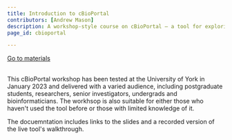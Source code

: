 ```yaml
---
title: Introduction to cBioPortal
contributors: [Andrew Mason]
description: A workshop-style course on cBioPortal – a tool for exploring large-scale cancer genomic datasets
page_id: cbioportal

---
```


<a type="button" class="home-button" href="https://asmasonomics.github.io/courses/Intro_cBioPortal_Jan2023">Go to materials</a>
<br>
<br>

This cBioPortal workshop has been tested at the University of York in January 2023 and delivered with a varied audience, including postgraduate students, researchers, senior investigators, undergrads and bioinformaticians. The workhsop is also suitable for either those who haven't used the tool before or those with limited knowledge of it. 

The docuemntation includes links to the slides and a recorded version of the live tool's walkthrough.


